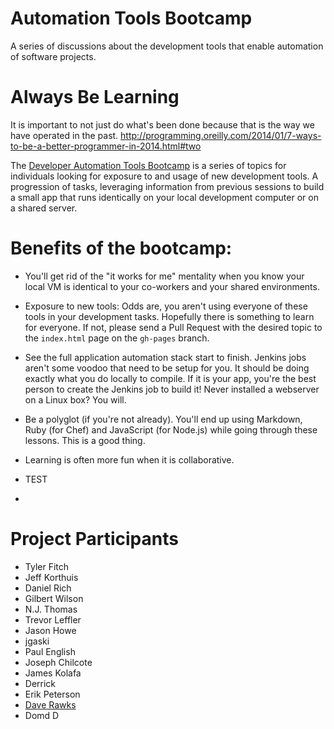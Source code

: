 Automation Tools Bootcamp
=========================

A series of discussions about the development tools that enable automation of software projects.

Always Be Learning
==================
It is important to not just do what's been done because that is the way we have operated in the past. http://programming.oreilly.com/2014/01/7-ways-to-be-a-better-programmer-in-2014.html#two

The [Developer Automation Tools Bootcamp](http://tfitch.com/automation-tools-bootcamp) is a series of topics for individuals looking for exposure to and usage of new development tools.  A progression of tasks, leveraging information from previous sessions to build a small app that runs identically on your local development computer or on a shared server.

Benefits of the bootcamp:
=========================
* You'll get rid of the "it works for me" mentality when you know your local VM is identical to your co-workers and your shared environments.
* Exposure to new tools: Odds are, you aren't using everyone of these tools in your development tasks. Hopefully there is something to learn for everyone. If not, please send a Pull Request with the desired topic to the `index.html` page on the `gh-pages` branch.
* See the full application automation stack start to finish. Jenkins jobs aren't some voodoo that need to be setup for you. It should be doing exactly what you do locally to compile. If it is your app, you're the best person to create the Jenkins job to build it! Never installed a webserver on a Linux box? You will.
* Be a polyglot (if you're not already). You'll end up using Markdown, Ruby (for Chef) and JavaScript (for Node.js) while going through these lessons. This is a good thing.
* Learning is often more fun when it is collaborative.

* TEST 
* 
Project Participants
====================

* Tyler Fitch
* Jeff Korthuis
* Daniel Rich
* Gilbert Wilson
* N.J. Thomas
* Trevor Leffler
* Jason Howe
* jgaski
* Paul English
* Joseph Chilcote
* James Kolafa
* Derrick
* Erik Peterson
* [Dave Rawks](https://github.com/drawks)
* Domd D
